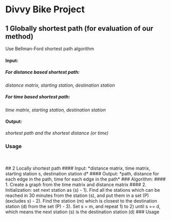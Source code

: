 # Divvy Bike Project

## 1 Globally shortest path (for evaluation of our method)
Use Bellman-Ford shortest path algorithm
#### Input: 
##### For distance based shortest path:
*distance matrix, starting station, destination station*
##### For time based shortest path:
*time matrix, starting station, destination station*
#### Output: 
*shortest path and the shortest distance (or time)*
### Usage


<br/>
<br/>
## 2 Locally shortest path
#### Input: 
*distance matrix, time matrix, starting station s, destination station d*
#### Output: 
*path, distance for each edge in the path, time for each edge in the path*
### Algorithm: 
#### 1. Create a graph from the time matrix and distance matrix
#### 2. Initialization: set next station as (s)
- 1). Find all the stations which can be reached in 30 minutes from the station (s), and put them in a set (P) (excludes s)
- 2). Find the station (m) which is closest to the destination station (d) from the set (P)
- 3). Set s = m, and repeat 1) to 2) until s == d, which means the next station (s) is the destination station (d)
### Usage
